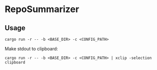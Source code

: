 # RepoSummarizer

## Usage

`cargo run -r -- -b <BASE_DIR> -c <CONFIG_PATH>`

Make stdout to clipboard:

`cargo run -r -- -b <BASE_DIR> -c <CONFIG_PATH> | xclip -selection clipboard`
